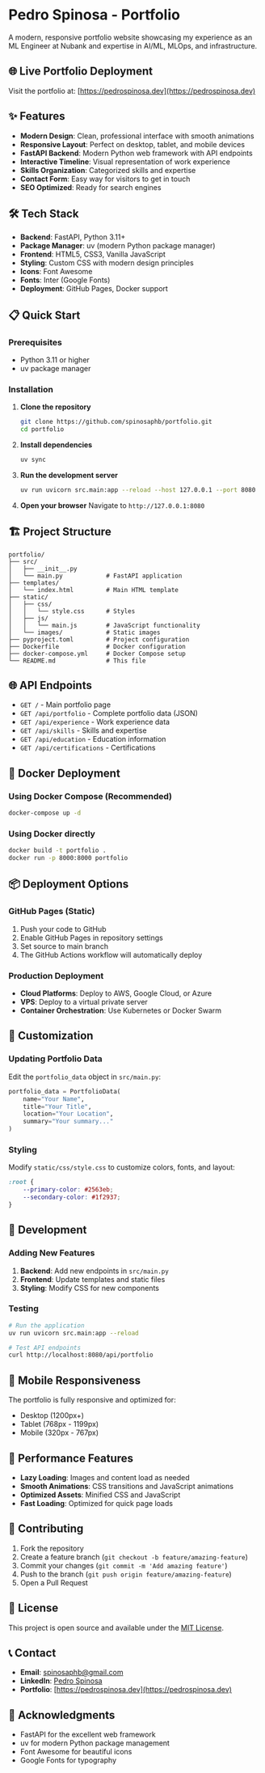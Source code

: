 # Pedro Spinosa - Portfolio

A modern, responsive portfolio website showcasing my experience as an ML Engineer at Nubank and expertise in AI/ML, MLOps, and infrastructure.

## 🌐 Live Portfolio Deployment

Visit the portfolio at: [https://pedrospinosa.dev](https://pedrospinosa.dev)

## ✨ Features

- **Modern Design**: Clean, professional interface with smooth animations
- **Responsive Layout**: Perfect on desktop, tablet, and mobile devices
- **FastAPI Backend**: Modern Python web framework with API endpoints
- **Interactive Timeline**: Visual representation of work experience
- **Skills Organization**: Categorized skills and expertise
- **Contact Form**: Easy way for visitors to get in touch
- **SEO Optimized**: Ready for search engines

## 🛠️ Tech Stack

- **Backend**: FastAPI, Python 3.11+
- **Package Manager**: uv (modern Python package manager)
- **Frontend**: HTML5, CSS3, Vanilla JavaScript
- **Styling**: Custom CSS with modern design principles
- **Icons**: Font Awesome
- **Fonts**: Inter (Google Fonts)
- **Deployment**: GitHub Pages, Docker support

## 📋 Quick Start

### Prerequisites

- Python 3.11 or higher
- uv package manager

### Installation

1. **Clone the repository**
   ```bash
   git clone https://github.com/spinosaphb/portfolio.git
   cd portfolio
   ```

2. **Install dependencies**
   ```bash
   uv sync
   ```

3. **Run the development server**
   ```bash
   uv run uvicorn src.main:app --reload --host 127.0.0.1 --port 8080
   ```

4. **Open your browser**
   Navigate to `http://127.0.0.1:8080`

## 🏗️ Project Structure

```
portfolio/
├── src/
│   ├── __init__.py
│   └── main.py            # FastAPI application
├── templates/
│   └── index.html         # Main HTML template
├── static/
│   ├── css/
│   │   └── style.css      # Styles
│   ├── js/
│   │   └── main.js        # JavaScript functionality
│   └── images/            # Static images
├── pyproject.toml         # Project configuration
├── Dockerfile             # Docker configuration
├── docker-compose.yml     # Docker Compose setup
└── README.md              # This file
```

## 🌐 API Endpoints

- `GET /` - Main portfolio page
- `GET /api/portfolio` - Complete portfolio data (JSON)
- `GET /api/experience` - Work experience data
- `GET /api/skills` - Skills and expertise
- `GET /api/education` - Education information
- `GET /api/certifications` - Certifications

## 🐳 Docker Deployment

### Using Docker Compose (Recommended)

```bash
docker-compose up -d
```

### Using Docker directly

```bash
docker build -t portfolio .
docker run -p 8000:8000 portfolio
```

## 📦 Deployment Options

### GitHub Pages (Static)

1. Push your code to GitHub
2. Enable GitHub Pages in repository settings
3. Set source to main branch
4. The GitHub Actions workflow will automatically deploy

### Production Deployment

- **Cloud Platforms**: Deploy to AWS, Google Cloud, or Azure
- **VPS**: Deploy to a virtual private server
- **Container Orchestration**: Use Kubernetes or Docker Swarm

## 🎨 Customization

### Updating Portfolio Data

Edit the `portfolio_data` object in `src/main.py`:

```python
portfolio_data = PortfolioData(
    name="Your Name",
    title="Your Title",
    location="Your Location",
    summary="Your summary..."
)
```

### Styling

Modify `static/css/style.css` to customize colors, fonts, and layout:

```css
:root {
    --primary-color: #2563eb;
    --secondary-color: #1f2937;
}
```

## 🔧 Development

### Adding New Features

1. **Backend**: Add new endpoints in `src/main.py`
2. **Frontend**: Update templates and static files
3. **Styling**: Modify CSS for new components

### Testing

```bash
# Run the application
uv run uvicorn src.main:app --reload

# Test API endpoints
curl http://localhost:8080/api/portfolio
```

## 📱 Mobile Responsiveness

The portfolio is fully responsive and optimized for:
- Desktop (1200px+)
- Tablet (768px - 1199px)
- Mobile (320px - 767px)

## 🎯 Performance Features

- **Lazy Loading**: Images and content load as needed
- **Smooth Animations**: CSS transitions and JavaScript animations
- **Optimized Assets**: Minified CSS and JavaScript
- **Fast Loading**: Optimized for quick page loads

## 🤝 Contributing

1. Fork the repository
2. Create a feature branch (`git checkout -b feature/amazing-feature`)
3. Commit your changes (`git commit -m 'Add amazing feature'`)
4. Push to the branch (`git push origin feature/amazing-feature`)
5. Open a Pull Request

## 📄 License

This project is open source and available under the [MIT License](LICENSE).

## 📞 Contact

- **Email**: spinosaphb@gmail.com
- **LinkedIn**: [Pedro Spinosa](https://www.linkedin.com/in/pedrospinosa)
- **Portfolio**: [https://pedrospinosa.dev](https://pedrospinosa.dev)

## 🙏 Acknowledgments

- FastAPI for the excellent web framework
- uv for modern Python package management
- Font Awesome for beautiful icons
- Google Fonts for typography
